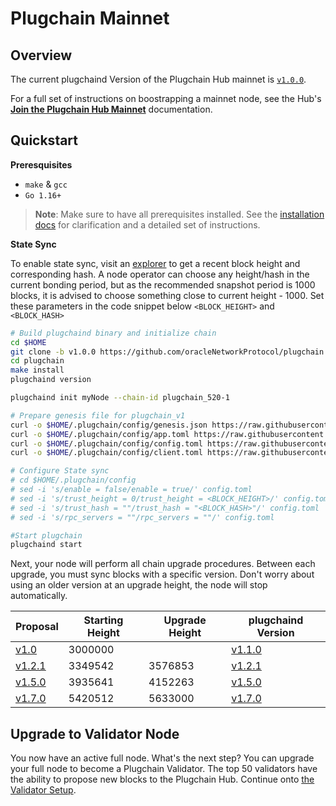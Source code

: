 # Plugchain Mainnet

## Overview

The current plugchaind Version of the Plugchain Hub mainnet is [`v1.0.0`](https://github.com/oracleNetworkProtocol/plugchain/releases/tag/v1.0.0).

For a full set of instructions on boostrapping a mainnet node, see the Hub's [**Join the Plugchain Hub Mainnet**](https://oraclenetworkprotocol.github.io/plugchain/get-started/mainnet.html) documentation.

## Quickstart

**Preresquisites**
- `make` & `gcc`
- `Go 1.16+`

> **Note**: Make sure to have all prerequisites installed. See the [installation docs](https://oraclenetworkprotocol.github.io/plugchain/get-started/install.html) for clarification and a detailed set of instructions.

**State Sync**

To enable state sync, visit an [explorer](https://www.plugchain.network/v2/blockList) to get a recent block height and corresponding hash. A node operator can choose any height/hash in the current bonding period, but as the recommended snapshot period is 1000 blocks, it is advised to choose something close to current height - 1000. Set these parameters in the code snippet below `<BLOCK_HEIGHT>` and `<BLOCK_HASH>`

```bash
# Build plugchaind binary and initialize chain
cd $HOME
git clone -b v1.0.0 https://github.com/oracleNetworkProtocol/plugchain
cd plugchain
make install
plugchaind version

plugchaind init myNode --chain-id plugchain_520-1

# Prepare genesis file for plugchain_v1
curl -o $HOME/.plugchain/config/genesis.json https://raw.githubusercontent.com/oracleNetworkProtocol/mainnet/main/version/v1/genesis.json
curl -o $HOME/.plugchain/config/app.toml https://raw.githubusercontent.com/oracleNetworkProtocol/mainnet/main/version/v1/app.toml
curl -o $HOME/.plugchain/config/config.toml https://raw.githubusercontent.com/oracleNetworkProtocol/mainnet/main/version/v1/config.toml
curl -o $HOME/.plugchain/config/client.toml https://raw.githubusercontent.com/oracleNetworkProtocol/mainnet/main/version/v1/client.toml

# Configure State sync
# cd $HOME/.plugchain/config
# sed -i 's/enable = false/enable = true/' config.toml
# sed -i 's/trust_height = 0/trust_height = <BLOCK_HEIGHT>/' config.toml
# sed -i 's/trust_hash = ""/trust_hash = "<BLOCK_HASH>"/' config.toml
# sed -i 's/rpc_servers = ""/rpc_servers = ""/' config.toml

#Start plugchain
plugchaind start 
```

Next, your node will perform all chain upgrade procedures. Between each upgrade, you must sync blocks with a specific version. Don't worry about using an older version at an upgrade height, the node will stop automatically.

| Proposal | Starting Height | Upgrade Height | plugchaind Version |
| -------- | ------------ | -------------- | ----- |
| [v1.0](https://www.plugchain.network/v2/communityDetail?id=7)  |  3000000     |    | [v1.1.0](https://github.com/oracleNetworkProtocol/plugchain/releases/tag/v1.1.0) |
| [v1.2.1](https://www.plugchain.network/v2/communityDetail?id=8)  |  3349542     |  3576853  | [v1.2.1](https://github.com/oracleNetworkProtocol/plugchain/releases/tag/v1.2.1) |
| [v1.5.0](https://www.plugchain.network/v2/communityDetail?id=9)  |  3935641     |  4152263  | [v1.5.0](https://github.com/oracleNetworkProtocol/plugchain/releases/tag/v1.5.0) |
| [v1.7.0](https://www.plugchain.network/v2/communityDetail?id=10)  |  5420512     |  5633000  | [v1.7.0](https://github.com/oracleNetworkProtocol/plugchain/releases/tag/v1.7.0) |

## Upgrade to Validator Node

You now have an active full node. What's the next step? You can upgrade your full node to become a Plugchain Validator. The top 50 validators have the ability to propose new blocks to the Plugchain Hub. Continue onto [the Validator Setup](https://oraclenetworkprotocol.github.io/plugchain/zh/get-started/mainnet.html#%E5%8D%87%E7%BA%A7%E4%B8%BA%E9%AA%8C%E8%AF%81%E4%BA%BA%E8%8A%82%E7%82%B9).
